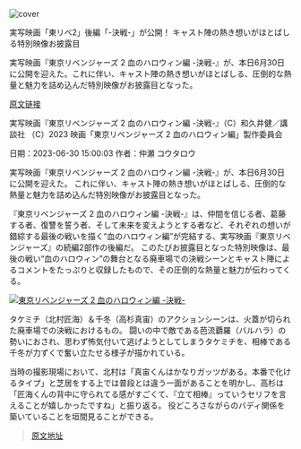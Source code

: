 ![cover](https://animeanime.jp/imgs/ogp_f/595363.jpg)

実写映画「東リベ2」後編「-決戦-」が公開！ キャスト陣の熱き想いがほとばしる特別映像お披露目

実写映画『東京リベンジャーズ 2 血のハロウィン編 -決戦-』が、本日6月30日に公開を迎えた。これに伴い、キャスト陣の熱き想いがほとばしる、圧倒的な熱量と魅力を詰め込んだ特別映像がお披露目となった。

[原文链接](https://animeanime.jp/article/2023/06/30/78261.html)

実写映画『東京リベンジャーズ 2 血のハロウィン編 -決戦-』（C）和久井健／講談社 （C）2023 映画「東京リベンジャーズ 2 血のハロウィン編」製作委員会

日期：2023-06-30 15:00:03
作者：仲瀬 コウタロウ

実写映画『東京リベンジャーズ 2 血のハロウィン編 -決戦-』が、本日6月30日に公開を迎えた。 これに伴い、キャスト陣の熱き想いがほとばしる、圧倒的な熱量と魅力を詰め込んだ特別映像がお披露目となった。

『東京リベンジャーズ 2 血のハロウィン編 -決戦-』は、仲間を信じる者、葛藤する者、復讐を誓う者、そして未来を変えようとする者など、それぞれの想いが錯綜する最後の戦いを描く“血のハロウィン編”が完結する、実写映画『東京リベンジャーズ』の続編2部作の後編だ。 このたびお披露目となった特別映像は、最後の戦い“血のハロウィン”の舞台となる廃車場での決戦シーンとキャスト陣によるコメントをたっぷりと収録したもので、その圧倒的な熱量と魅力が伝わってくる。

[![東京リベンジャーズ 2 血のハロウィン編 -決戦-](https://www.youtube.com/embed/HB2Yx3MwMLI?rel=0)](https://www.youtube.com/embed/HB2Yx3MwMLI?rel=0)

タケミチ（北村匠海）＆千冬（高杉真宙）のアクションシーンは、火蓋が切られた廃車場での決戦におけるもの。 闘いの中で敵である芭流覇羅（バルハラ）の勢いにおされ、思わず怖気付いて逃げようとしてしまうタケミチを、相棒である千冬が力ずくで奮い立たせる様子が描かれている。 

当時の撮影現場において、北村は「真宙くんはかなりガッツがある。本番で化けるタイプ」と芝居をする上では普段とは違う一面があることを明かし、高杉は「匠海くんの背中に守られてる感がすごくて、『立て相棒』っていうセリフを言えることが嬉しかったですね」と振り返る。 役どころさながらのバディ関係を築いていることを垣間見ることができる。

>[原文地址](https://animeanime.jp/article/2023/06/30/78261.html)  
